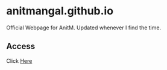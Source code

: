 # anitmangal.github.io
Official Webpage for AnitM. Updated whenever I find the time.

## Access
Click [Here](https://anitmangal.github.io/)
